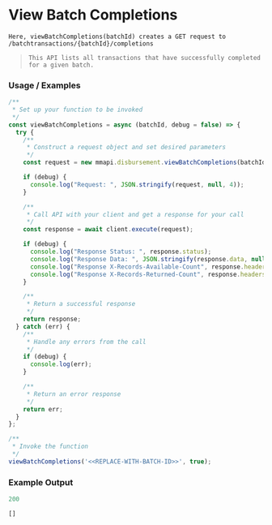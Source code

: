 # View Batch Completions

`Here, viewBatchCompletions(batchId) creates a GET request to /batchtransactions/{batchId}/completions`

> `This API lists all transactions that have successfully completed for a given batch.`

### Usage / Examples

```javascript
/**
 * Set up your function to be invoked
 */
const viewBatchCompletions = async (batchId, debug = false) => {
  try {
    /**
     * Construct a request object and set desired parameters
     */
    const request = new mmapi.disbursement.viewBatchCompletions(batchId);

    if (debug) {
      console.log("Request: ", JSON.stringify(request, null, 4));
    }

    /**
     * Call API with your client and get a response for your call
     */
    const response = await client.execute(request);

    if (debug) {
      console.log("Response Status: ", response.status);
      console.log("Response Data: ", JSON.stringify(response.data, null, 4));
      console.log("Response X-Records-Available-Count", response.headers['x-records-available-count']);
      console.log("Response X-Records-Returned-Count", response.headers['x-records-returned-count']);
    }

    /**
     * Return a successful response
     */
    return response;
  } catch (err) {
    /**
     * Handle any errors from the call
     */
    if (debug) {
      console.log(err);
    }

    /**
     * Return an error response
     */
    return err;
  }
};

/**
 * Invoke the function
 */
viewBatchCompletions('<<REPLACE-WITH-BATCH-ID>>', true);
```

### Example Output

```javascript
200

[]
```
